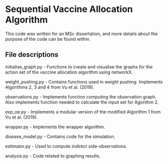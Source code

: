 # Sequential Vaccine Allocation Algorithm

This code was written for an MSc dissertation, and more details about the purpose of the code can be found within.

## File descriptions
initialise_graph.py - Functions to create and visualise the graphs for the action set of the vaccine allocation algorithm using networkX. 

weight_pushing.py - Contains functions used in weight pushing. Implements Algorithms 2, 3 and 4 from Vu et al. (2019).

observations.py - Implements function computing the observation graph. Also implements function needed to calculate the input set for Agorithm 2.

exp_oe.py - Implements a modular version of the modified Algorithm 1 from Vu et al. (2019).

wrapper.py - Implements the wrapper algorithm.

disease_model.py - Contains code for the simulation.

estimator.py - Used to compute indirect side-observations.

analysis.py - Code related to graphing results.
